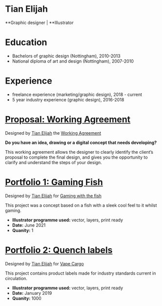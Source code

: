 # Tian Elijah
**Graphic designer | **Illustrator

# Education
* Bachelors of graphic design (Nottingham), 2010-2013  
* National diploma of art and design (Nottingham), 2007-2010  

# Experience
* freelance experience (marketing/graphic design), 2018 - current
* 5 year industry experience (graphic design), 2016-2018

# [Proposal: Working Agreement ](https://postimg.cc/gallery/FR4K8Fx)


Designed by <a href="http://linkedin.com/in/tian-elijah-26b65256">Tian Elijah</a> the <a href="https://twitter.com/TheFishyNorris">Working Agreement</a>

**Do you have an idea, drawing or a digital concept that needs developing?**

 This working agreement allows the designer to clearly identify the client’s
 proposal to complete the final design, and gives you the opportunity to clarify and understand the steps of your design.



# [Portfolio 1: Gaming Fish](https://postimg.cc/2qz53HwK)


Designed by <a href="www.linkedin.com/in/tian-elijah-26b65256">Tian Elijah</a> for <a href="https://twitter.com/TheFishyNorris">Gaming with the fish</a>

This project was a concept based on a fish with a sleek cool feel to it whilst gaming.
* **Illustrator programme used:** vector, layers, print ready
* **Date:** June 2021
* **Quanity:** 1


# [Portfolio 2: Quench labels](https://postimg.cc/PCW4TcLv)


Designed by <a href="www.linkedin.com/in/tian-elijah-26b65256">Tian Elijah</a> for <a href="https://www.vapecargo.net/">Vape Cargo</a>

This project contains product labels made for industry standards current in circulation.
* **Illustrator programme used:** vector, layers, print ready
* **Date:** January 2019
* **Quanity:** 1000 




